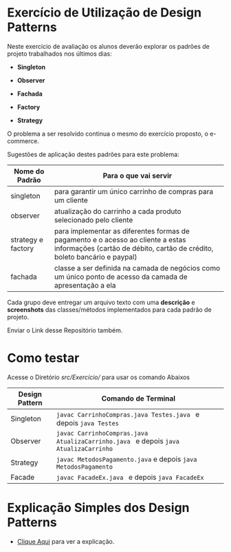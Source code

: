 # Exercício de Utilização de Design Patterns

Neste exercício de avaliação os alunos deverão explorar os padrões de projeto trabalhados nos últimos dias:

- **Singleton**

- **Observer**

- **Fachada**

- **Factory**

- **Strategy**

O problema a ser resolvido continua o mesmo do exercício proposto, o e-commerce. 

Sugestões de aplicação destes padrões para este problema:

Nome do Padrão|Para o que vai servir
|---|---|
singleton|para garantir um único carrinho de compras para um cliente
observer|atualização do carrinho a cada produto selecionado pelo cliente
strategy e factory |para implementar as diferentes formas de pagamento e o acesso ao cliente a estas informações (cartão de débito, cartão de crédito, boleto bancário e paypal)
fachada|classe a ser definida na camada de negócios como um único ponto de acesso da camada de apresentação a ela

Cada grupo deve entregar um arquivo texto com uma  **descrição** e **screenshots** das classes/métodos implementados para cada padrão de projeto.

Enviar o Link desse Repositório também.

# Como testar

Acesse o Diretório _src/Exercício/_ para usar os comando Abaixos

Design Pattern|Comando de Terminal
|---|---|
Singleton| `javac CarrinhoCompras.java Testes.java ` e depois `java Testes`
Observer| `javac CarrinhoCompras.java AtualizaCarrinho.java ` e depois `java AtualizaCarrinho`
Strategy|`javac MetodosPagamento.java` e depois `java MetodosPagamento`
Facade|`javac FacadeEx.java ` e depois `java FacadeEx`

# Explicação Simples dos Design Patterns

* [Clique Aqui](src/Exercício/README.md) para ver a explicação.